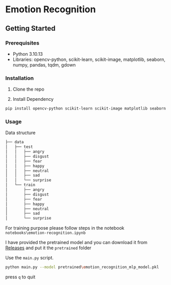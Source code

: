 # Emotion Recognition

## Getting Started

### Prerequisites

- Python 3.10.13
- Libraries: opencv-python, scikit-learn, scikit-image, matplotlib, seaborn, numpy, pandas, tqdm, gdown


### Installation

1. Clone the repo

2. Install Dependency
```bash
pip install opencv-python scikit-learn scikit-image matplotlib seaborn numpy pandas tqdm gdown --quiet
```

### Usage
Data structure
``` bash
├── data
│   ├── test
│   │   ├── angry
│   │   ├── disgust
│   │   ├── fear
│   │   ├── happy
│   │   ├── neutral
│   │   ├── sad
│   │   └── surprise
│   └── train
│       ├── angry
│       ├── disgust
│       ├── fear
│       ├── happy
│       ├── neutral
│       ├── sad
│       └── surprise

```

For training purpose please follow steps in the notebook `notebooks\emotion-recognition.ipynb`

I have provided the pretrained model and you can download it from [Releases](https://github.com/Neeze/CPV301_Assignment/releases) and put it the `pretrained` folder

Use the `main.py` script. 
```bash
python main.py --model pretrained\emotion_recognition_mlp_model.pkl
```
press `q` to quit


